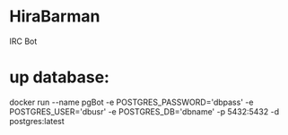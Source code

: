 # HiraBarman
IRC Bot

# up database:

docker run --name pgBot -e POSTGRES_PASSWORD='dbpass' -e POSTGRES_USER='dbusr' -e POSTGRES_DB='dbname' -p 5432:5432 -d postgres:latest